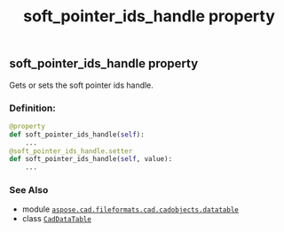﻿---
title: soft_pointer_ids_handle property
second_title: Aspose.CAD for Python via .NET API References
description: 
type: docs
weight: 200
url: /python-net/aspose.cad.fileformats.cad.cadobjects.datatable/caddatatable/soft_pointer_ids_handle/
is_root: false
---

## soft_pointer_ids_handle property


Gets or sets the soft pointer ids handle.
### Definition:
```python
@property
def soft_pointer_ids_handle(self):
    ...
@soft_pointer_ids_handle.setter
def soft_pointer_ids_handle(self, value):
    ...
```

### See Also
* module [`aspose.cad.fileformats.cad.cadobjects.datatable`](../../)
* class [`CadDataTable`](/cad/python-net/aspose.cad.fileformats.cad.cadobjects.datatable/caddatatable)
